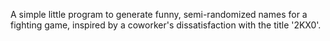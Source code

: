 A simple little program to generate funny, semi-randomized names for a fighting game, inspired by a coworker's dissatisfaction with the title '2KX0'.
